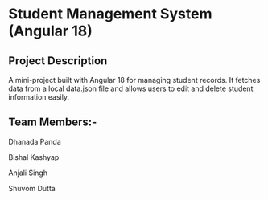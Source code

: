 # Student Management System (Angular 18)
## Project Description
A mini-project built with Angular 18 for managing student records.
It fetches data from a local data.json file and allows users to edit and delete student information easily.

## Team Members:-

Dhanada Panda

Bishal Kashyap

Anjali Singh

Shuvom Dutta


